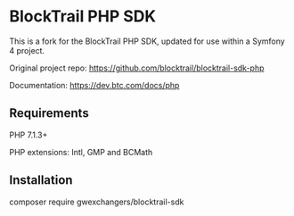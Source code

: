 BlockTrail PHP SDK
==================

This is a fork for the BlockTrail PHP SDK, updated for use within a Symfony 4 project.

Original project repo: https://github.com/blocktrail/blocktrail-sdk-php 

Documentation: https://dev.btc.com/docs/php

Requirements
------------
PHP 7.1.3+ 

PHP extensions: Intl, GMP and BCMath


Installation
------------

composer require gwexchangers/blocktrail-sdk
